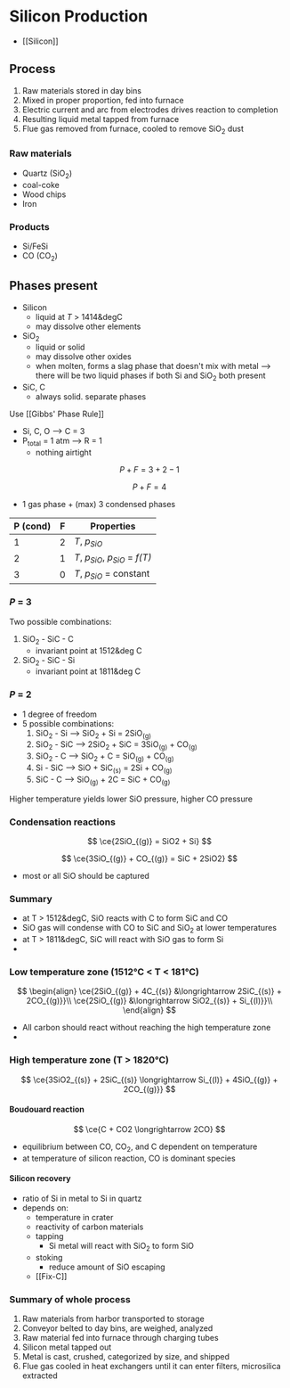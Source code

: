 # Silicon Production
- [[Silicon]]
## Process
1. Raw materials stored in day bins
2. Mixed in proper proportion, fed into furnace
3. Electric current and arc from electrodes drives reaction to completion
4. Resulting liquid metal tapped from furnace
5. Flue gas removed from furnace, cooled to remove SiO<sub>2</sub> dust
### Raw materials
- Quartz (SiO<sub>2</sub>)
- coal-coke
- Wood chips
- Iron 
### Products
- Si/FeSi
- CO (CO<sub>2</sub>)

## Phases present
- Silicon
	- liquid at *T* > 1414&degC
	- may dissolve other elements
- SiO<sub>2</sub>
	- liquid or solid
	- may dissolve other oxides
	- when molten, forms a slag phase that doesn't mix with metal --> there will be two liquid phases if both Si and SiO<sub>2</sub> both present
- SiC, C
	- always solid. separate phases

Use [[Gibbs' Phase Rule]]
- Si, C, O --> C = 3
- P<sub>total</sub> = 1 atm --> R = 1
	- nothing airtight

$$
P+F = 3+2-1
$$

$$
P+F = 4
$$

- 1 gas phase + (max) 3 condensed phases

| P (cond) | F   | Properties                                         |
| -------- | --- | -------------------------------------------------- |
| 1        | 2   | *T*, *p<sub>SiO</sub>*                             |
| 2        | 1   | *T*, *p<sub>SiO</sub>*, *p<sub>SiO</sub>* = *f(T)* |
| 3        | 0   | *T*, *p<sub>SiO</sub>* = constant                  | 

### *P* = 3

Two possible combinations:
1. SiO<sub>2</sub> - SiC - C
	- invariant point at 1512&deg C
2. SiO<sub>2</sub> - SiC - Si
	- invariant point at 1811&deg C

### *P* = 2

- 1 degree of freedom
- 5 possible combinations:
	1. SiO<sub>2</sub> - Si --> SiO<sub>2</sub> + Si = 2SiO<sub>(g)</sub>
	2. SiO<sub>2</sub> - SiC --> 2SiO<sub>2</sub> + SiC = 3SiO<sub>(g)</sub> + CO<sub>(g)</sub>
	3. SiO<sub>2</sub> - C --> SiO<sub>2</sub> + C = SiO<sub>(g)</sub> + CO<sub>(g)</sub>
	4. Si - SiC --> SiO + SiC<sub>(s)</sub> = 2Si + CO<sub>(g)</sub>
	5. SiC - C --> SiO<sub>(g)</sub> + 2C = SiC + CO<sub>(g)</sub>

Higher temperature yields lower SiO pressure, higher CO pressure

### Condensation reactions

$$
\ce{2SiO_{(g)} = SiO2 + Si}
$$

$$
\ce{3SiO_{(g)} + CO_{(g)} = SiC + 2SiO2}
$$

- most or all SiO should be captured

### Summary

- at T > 1512&degC, SiO reacts with C to form SiC and CO
- SiO gas will condense with CO to SiC and SiO<sub>2</sub> at lower temperatures
- at T > 1811&degC, SiC will react with SiO gas to form Si 
- 
### Low temperature zone (1512&#176;C < T < 181&#176;C)

$$
\begin{align}
\ce{2SiO_{(g)} + 4C_{(s)} &\longrightarrow 2SiC_{(s)} + 2CO_{(g)}}\\
\ce{2SiO_{(g)} &\longrightarrow SiO2_{(s)} + Si_{(l)}}\\
\end{align}
$$

- All carbon should react without reaching the high temperature zone
- 
### High temperature zone (T > 1820&#176;C)

$$
\ce{3SiO2_{(s)} + 2SiC_{(s)} \longrightarrow Si_{(l)} + 4SiO_{(g)} + 2CO_{(g)}}
$$

#### Boudouard reaction

$$
\ce{C + CO2 \longrightarrow 2CO}
$$

- equilibrium between CO, CO<sub>2</sub>, and C dependent on temperature
- at temperature of silicon reaction, CO is dominant species


#### Silicon recovery

- ratio of Si in metal to Si in quartz
- depends on:
	- temperature in crater
	- reactivity of carbon materials
	- tapping
		- Si metal will react with SiO<sub>2</sub> to form SiO
	- stoking
		- reduce amount of SiO escaping
	- [[Fix-C]]

### Summary of whole process

1. Raw materials from harbor transported to storage
2. Conveyor belted to day bins, are weighed, analyzed
3. Raw material fed into furnace through charging tubes
4. Silicon metal tapped out
5. Metal is cast, crushed, categorized by size, and shipped
6. Flue gas cooled in heat exchangers until it can enter filters, microsilica extracted